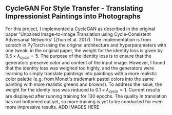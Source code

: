 ## CycleGAN For Style Transfer - Translating Impressionist Paintings into Photographs
  For this project, I implemented a CycleGAN as described in the original paper 'Unpaired Image-to-Image Translation using Cycle-Consistent Adversarial Networks' (Zhun et al. 2017). The implementation is from scratch in PyTorch using the original architecture and hyperparameters with one tweak: in the original paper, the weight for the identity loss is given by $0.5 \times \lambda_{cycle} = 5$. The purpose of the identity loss is to ensure that the generators preserve color and content of the input image. However, I found that the identity loss was weighed too highly, and the generators were learning to simply translate paintings into paintings with a more realistic color palette (e.g. from Monet's trademark pastel colors into the same painting with more realistic greens and browns).
  To address the issue, the weight for the idenity loss was reduced to $0.1 \times \lambda_{cycle} = 1$. Current results are displayed after running training for 130 epochs. The quality in translation has not bottomed out yet, so more training is yet to be conducted for even more impressive results.
  ADD IMAGES HERE
